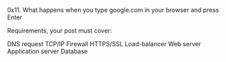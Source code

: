 0x11. What happens when you type google.com in your browser and press Enter

Requirements, your post must cover:

DNS request
TCP/IP
Firewall
HTTPS/SSL
Load-balancer
Web server
Application server
Database
